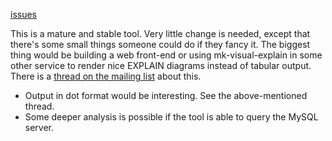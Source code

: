 [issues](http://code.google.com/p/maatkit/issues/list?q=label:Tool-mk_visual_explain)

This is a mature and stable tool.  Very little change is needed, except that there's some small things someone could do if they fancy it.  The biggest thing would be building a web front-end or using mk-visual-explain in some other service to render nice EXPLAIN diagrams instead of tabular output.  There is a [thread on the mailing list](http://groups.google.com/group/maatkit-discuss/browse_thread/thread/a57b737b9e8a4d53) about this.

  * Output in dot format would be interesting.  See the above-mentioned thread.
  * Some deeper analysis is possible if the tool is able to query the MySQL server.